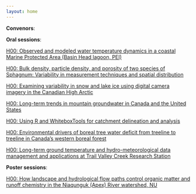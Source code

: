 ```yaml
---
layout: home
---
```



**Convenors**:

**Oral sessions**:

[H00: Observed and modeled water temperature dynamics in a coastal Marine Protected Area (Basin Head lagoon, PEI)](H00_Zeigh_Observed)

[H00: Bulk density, particle density, and porosity of two species of Sphagnum: Variability in measurement techniques and spatial distribution](H00_Whitt_Bulkdens)

[H00: Examining variability in snow and lake ice using digital camera imagery in the Canadian High Arctic](H00_Lane0_Examinin)

[H00: Long-term trends in mountain groundwater in Canada and the United States](H00_Samwa_Longterm)

[H00: Using R and WhiteboxTools for catchment delineation and analysis](H00_Moore_UsingRan)

[H00: Environmental drivers of boreal tree water deficit from treeline to treeline in Canada’s western boreal forest](H00_Perro_Environm)

[H00: Long-term ground temperature and hydro-meteorological data management and applications at Trail Valley Creek Research Station](H00_Tutto_Longterm)

**Poster sessions**:

[H00: How landscape and hydrological flow paths control organic matter and runoff chemistry in the Niaqunguk (Apex) River watershed, NU](H00_Nguye_Howlands)


